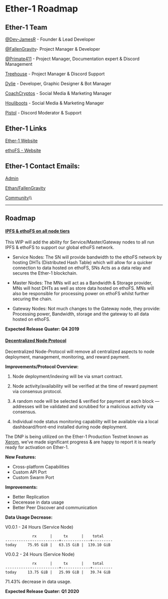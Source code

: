 # Ether-1 Roadmap

## Ether-1 Team

[@Dev-JamesR](https://github.com/Dev-JamesR) - Founder & Lead Developer

[@FallenGravity](https://github.com/fallengravity)- Project Manager & Developer

[@Primate411](https://github.com/Primate411) - Project Manager, Documentation expert & Discord Management 

[Treehouse](https://twitter.com/Cryptomark9) - Project Manager & Discord Support

[Dylie](https://github.com/dylie) - Developer, Graphic Designer & Bot Manager

[CoachCryptos](https://twitter.com/CoachCryptos) - Social Media & Marketing Manager

[Houliboots](https://twitter.com/Top5Global) - Social Media & Marketing Manager

[Pistol](https://twitter.com/pistolcrypt) - Discord Moderator & Support

## Ether-1 Links

[Ether-1 Website](https://ether1.org)

[ethoFS - Website](https://beta.ethofs.com)

## Ether-1 Contact Emails:

[Admin](mailto:admin@ether1.org)

[Ethan/FallenGravity](mailto:ethan@ether1.org)

[Community](mailto:community@ether1.org)\\\\

---

## Roadmap

#### [IPFS & ethoFS on all node tiers](https://github.com/Ether1Project/ether1-node-scripts/pull/4) 

This WIP will add the ability for Service/Master/Gateway nodes to all run IPFS & ethoFS to support our global ethoFS network.

- Service Nodes: The SN will provide bandwidth to the ethoFS network by hosting DHTs (Distributed Hash Table) which will allow for a quicker connection to data hosted on ethoFS, SNs Acts as a data relay and secures the Ether-1 blockchain.

- Master Nodes: The MNs will act as a Bandwidth & Storage provider, MNs will host DHTs as well as store data hosted on ethoFS. MNs will also be responsible for processing power on ethoFS whilst further securing the chain.

- Gateway Nodes: Not much changes to the Gateway node, they provide: Processing power, Bandwidth, storage and the gateway to all data hosted on ethoFS.

**Expected Release Quater: Q4 2019**

#### [Decentralized Node Protocol](https://github.com/Ether1Project/Ether1/pull/10)

Decentralized Node-Protocol will remove all centralized aspects to node deployment, management, monitoring, and reward payment.

**Improvements/Protocol Overview:**

1. Node deployment/indexing will be via smart contract.

2. Node activity/availability will be verified at the time of reward payment via consensus protocol.

3. A random node will be selected & verified for payment at each block — addresses will be validated and scrubbed for a malicious activity via consensus.

4. Individual node status monitoring capability will be available via a local dashboard/front-end installed during node deployment.

The DNP is being utilized on the Ether-1 Production Testnet known as [Xerom](https://xerom.org), we’ve made significant progress & are happy to report it is nearly ready for activation on Ether-1.

**New Features:**
- Cross-platform Capabilities
- Custom API Port
- Custom Swarm Port

**Improvements:**
- Better Replication 
- Decerease in data usage
- Better Peer Discover and communication 

**Data Usage Decrease:**

V0.0.1 - 24 Hours (Service Node)
```
            rx      |     tx      |    total    
------------------------+-------------+---------
today     75.95 GiB |   63.15 GiB |  139.10 GiB 
```

V0.0.2 - 24 Hours (Service Node)
```
            rx      |     tx      |    total    
------------------------+-------------+---------
today     13.75 GiB |   25.99 GiB |   39.74 GiB 
```

71.43% decrease in data usage.

**Expected Release Quater: Q1 2020**

